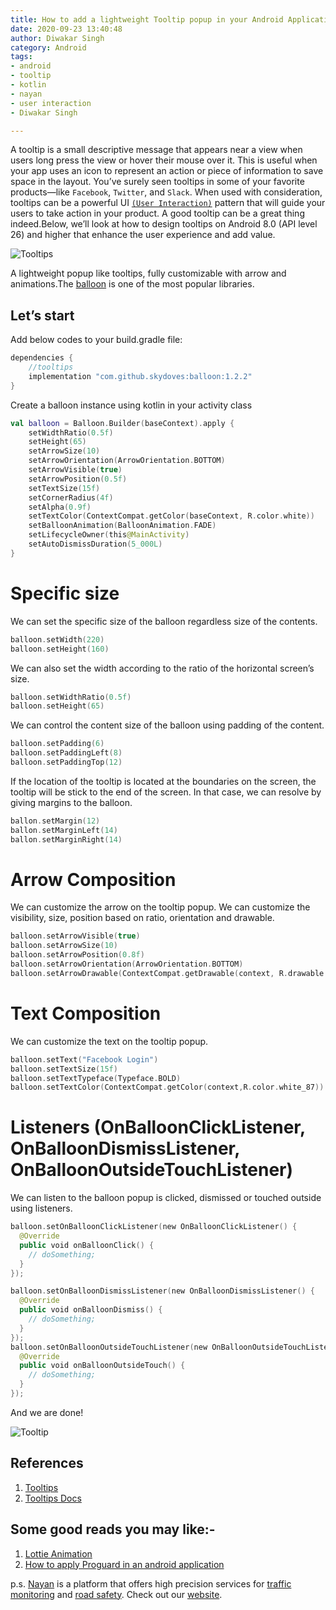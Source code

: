 ```yaml
---
title: How to add a lightweight Tooltip popup in your Android Application
date: 2020-09-23 13:40:48
author: Diwakar Singh
category: Android
tags:
- android
- tooltip
- kotlin
- nayan
- user interaction
- Diwakar Singh

---
```


A tooltip is a small descriptive message that appears near a view when users long press the view or hover their mouse over it. This is useful when your app uses an icon to represent an action or piece of information to save space in the layout.
You’ve surely seen tooltips in some of your favorite products—like `Facebook`, `Twitter`, and `Slack`. When used with consideration, tooltips can be a powerful UI [`(User Interaction)`](https://nayan.co/) pattern that will guide your users to take action in your product. A good tooltip can be a great thing indeed.Below, we’ll look at how to design tooltips on Android 8.0 (API level 26) and higher that enhance the user experience and add value.

![Tooltips](/blog/Android/A-lightweight-tooltip-popup-for-Android/tooltip_1.jpg)

A lightweight popup like tooltips, fully customizable with arrow and animations.The [balloon](https://github.com/skydoves/Balloon) is one of the most popular libraries.

## Let’s start

Add below codes to your build.gradle file:

```gradle
dependencies {
    //tooltips
    implementation "com.github.skydoves:balloon:1.2.2"
}
```
Create a balloon instance using kotlin in your activity class


```kotlin
val balloon = Balloon.Builder(baseContext).apply {
    setWidthRatio(0.5f)
    setHeight(65)
    setArrowSize(10)
    setArrowOrientation(ArrowOrientation.BOTTOM)
    setArrowVisible(true)
    setArrowPosition(0.5f)
    setTextSize(15f)
    setCornerRadius(4f)
    setAlpha(0.9f)
    setTextColor(ContextCompat.getColor(baseContext, R.color.white))
    setBalloonAnimation(BalloonAnimation.FADE)
    setLifecycleOwner(this@MainActivity)
    setAutoDismissDuration(5_000L)
}
```

# Specific size

We can set the specific size of the balloon regardless size of the contents.

```kotlin
balloon.setWidth(220)
balloon.setHeight(160)
```
We can also set the width according to the ratio of the horizontal screen’s size.

```kotlin
balloon.setWidthRatio(0.5f)
balloon.setHeight(65)
```
We can control the content size of the balloon using padding of the content.

```kotlin
balloon.setPadding(6)
balloon.setPaddingLeft(8)
balloon.setPaddingTop(12)
```

If the location of the tooltip is located at the boundaries on the screen, the tooltip will be stick to the end of the screen. In that case, we can resolve by giving margins to the balloon.

```kotlin
ballon.setMargin(12)
ballon.setMarginLeft(14)
ballon.setMarginRight(14)
```

# Arrow Composition

We can customize the arrow on the tooltip popup. We can customize the visibility, size, position based on ratio, orientation and drawable.

```kotlin
balloon.setArrowVisible(true)
balloon.setArrowSize(10)
balloon.setArrowPosition(0.8f)
balloon.setArrowOrientation(ArrowOrientation.BOTTOM)
balloon.setArrowDrawable(ContextCompat.getDrawable(context, R.drawable.arrow))
```

# Text Composition

We can customize the text on the tooltip popup.

```kotlin
balloon.setText("Facebook Login")
balloon.setTextSize(15f)
balloon.setTextTypeface(Typeface.BOLD)
balloon.setTextColor(ContextCompat.getColor(context,R.color.white_87))
```

# Listeners (OnBalloonClickListener, OnBalloonDismissListener, OnBalloonOutsideTouchListener)

We can listen to the balloon popup is clicked, dismissed or touched outside using listeners.

```kotlin
balloon.setOnBalloonClickListener(new OnBalloonClickListener() {
  @Override
  public void onBalloonClick() {
    // doSomething;
  }
});

balloon.setOnBalloonDismissListener(new OnBalloonDismissListener() {
  @Override
  public void onBalloonDismiss() {
    // doSomething;
  }
});
balloon.setOnBalloonOutsideTouchListener(new OnBalloonOutsideTouchListener() {
  @Override
  public void onBalloonOutsideTouch() {
    // doSomething;
  }
});
```

And we are done!

![Tooltip](/blog/Android/A-lightweight-tooltip-popup-for-Android/tooltip_3.gif)

## References

1. [Tooltips](https://developer.android.com/guide/topics/ui/tooltips)
2. [Tooltips Docs](https://github.com/skydoves/Balloon)

## Some good reads you may like:-

1. [Lottie Animation](https://nayan.co/blog/Android/How-to-add-Lottie-Animation-in-an-Android-app/)
2. [How to apply Proguard in an android application](https://nayan.co/blog/Android/Applying-Proguard-in-an-android-application/)

p.s. [Nayan](https://nayan.co/) is a platform that offers high precision services for [traffic monitoring](https://nayan.co/) and [road safety](https://nayan.co/). Check out our [website](https://nayan.co/).